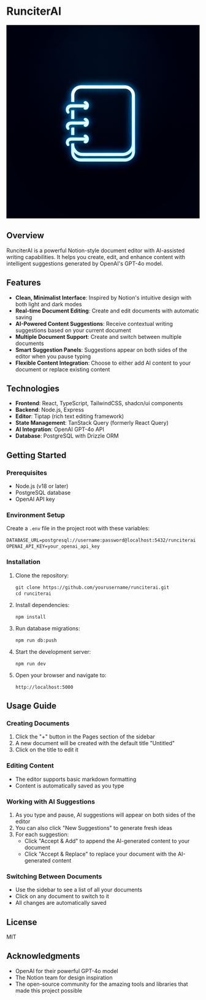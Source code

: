 # RunciterAI

![RunciterAI Logo](./generated-icon.png)

## Overview

RunciterAI is a powerful Notion-style document editor with AI-assisted writing capabilities. It helps you create, edit, and enhance content with intelligent suggestions generated by OpenAI's GPT-4o model.

## Features

- **Clean, Minimalist Interface**: Inspired by Notion's intuitive design with both light and dark modes
- **Real-time Document Editing**: Create and edit documents with automatic saving
- **AI-Powered Content Suggestions**: Receive contextual writing suggestions based on your current document
- **Multiple Document Support**: Create and switch between multiple documents
- **Smart Suggestion Panels**: Suggestions appear on both sides of the editor when you pause typing
- **Flexible Content Integration**: Choose to either add AI content to your document or replace existing content

## Technologies

- **Frontend**: React, TypeScript, TailwindCSS, shadcn/ui components
- **Backend**: Node.js, Express
- **Editor**: Tiptap (rich text editing framework)
- **State Management**: TanStack Query (formerly React Query)
- **AI Integration**: OpenAI GPT-4o API
- **Database**: PostgreSQL with Drizzle ORM

## Getting Started

### Prerequisites

- Node.js (v18 or later)
- PostgreSQL database
- OpenAI API key

### Environment Setup

Create a `.env` file in the project root with these variables:

```
DATABASE_URL=postgresql://username:password@localhost:5432/runciterai
OPENAI_API_KEY=your_openai_api_key
```

### Installation

1. Clone the repository:
   ```
   git clone https://github.com/yourusername/runciterai.git
   cd runciterai
   ```

2. Install dependencies:
   ```
   npm install
   ```

3. Run database migrations:
   ```
   npm run db:push
   ```

4. Start the development server:
   ```
   npm run dev
   ```

5. Open your browser and navigate to:
   ```
   http://localhost:5000
   ```

## Usage Guide

### Creating Documents

1. Click the "+" button in the Pages section of the sidebar
2. A new document will be created with the default title "Untitled"
3. Click on the title to edit it

### Editing Content

- The editor supports basic markdown formatting
- Content is automatically saved as you type

### Working with AI Suggestions

1. As you type and pause, AI suggestions will appear on both sides of the editor
2. You can also click "New Suggestions" to generate fresh ideas
3. For each suggestion:
   - Click "Accept & Add" to append the AI-generated content to your document
   - Click "Accept & Replace" to replace your document with the AI-generated content

### Switching Between Documents

- Use the sidebar to see a list of all your documents
- Click on any document to switch to it
- All changes are automatically saved

## License

MIT

## Acknowledgments

- OpenAI for their powerful GPT-4o model
- The Notion team for design inspiration
- The open-source community for the amazing tools and libraries that made this project possible